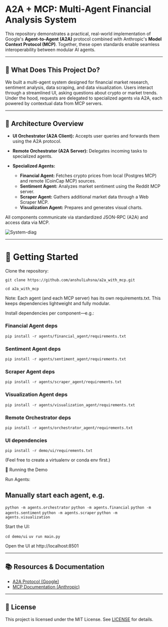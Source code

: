 #  A2A + MCP: Multi-Agent Financial Analysis System

This repository demonstrates a practical, real-world implementation of Google's **Agent-to-Agent (A2A)** protocol combined with Anthropic's **Model Context Protocol (MCP)**. Together, these open standards enable seamless interoperability between modular AI agents.

---

## 🌟 What Does This Project Do?

We built a multi-agent system designed for financial market research, sentiment analysis, data scraping, and data visualization. Users interact through a streamlined UI, asking questions about crypto or market trends. Under the hood, requests are delegated to specialized agents via A2A, each powered by contextual data from MCP servers.

---

## 📌 Architecture Overview

* **UI Orchestrator (A2A Client):**  Accepts user queries and forwards them using the A2A protocol.
* **Remote Orchestrator (A2A Server):** Delegates incoming tasks to specialized agents.
* **Specialized Agents:**

  * **Financial Agent:** Fetches crypto prices from local (Postgres MCP) and remote (CoinCap MCP) sources.
  * **Sentiment Agent:** Analyzes market sentiment using the Reddit MCP server.
  * **Scraper Agent:** Gathers additional market data through a Web Scraper MCP.
  * **Visualization Agent:** Prepares and generates visual charts.

All components communicate via standardized JSON-RPC (A2A) and access data via MCP.

![System-diag](https://github.com/user-attachments/assets/bc89650e-a49c-4d9d-a7fd-1d4f7a128cb0)

---

# 🚦 Getting Started

Clone the repository:

```git clone https://github.com/anshulLuhsna/a2a_with_mcp.git```

```cd a2a_with_mcp```

Note: Each agent (and each MCP server) has its own requirements.txt. This keeps dependencies lightweight and fully modular.

Install dependencies per component—e.g.:

### Financial Agent deps
```pip install -r agents/financial_agent/requirements.txt```

### Sentiment Agent deps
```pip install -r agents/sentiment_agent/requirements.txt```

### Scraper Agent deps
```pip install -r agents/scraper_agent/requirements.txt```

### Visualization Agent deps
```pip install -r agents/visualization_agent/requirements.txt```

### Remote Orchestrator deps
```pip install -r agents/orchestrator_agent/requirements.txt```

### UI dependencies
```pip install -r demo/ui/requirements.txt```

(Feel free to create a virtualenv or conda env first.)

🚀 Running the Demo

Run Agents:

## Manually start each agent, e.g.
```python -m agents.orchestrator```
```python -m agents.financial```
```python -m agents.sentiment```
```python -m agents.scraper```
```python -m agents.visualization```

Start the UI:

```cd demo/ui```
```uv run main.py```

Open the UI at http://localhost:8501

---

## 📚 Resources & Documentation

* [A2A Protocol (Google)](https://github.com/google/A2A)
* [MCP Documentation (Anthropic)](https://docs.anthropic.com/en/docs/agents-and-tools/mcp)

---

## 📜 License

This project is licensed under the MIT License. See [LICENSE](LICENSE) for details.
